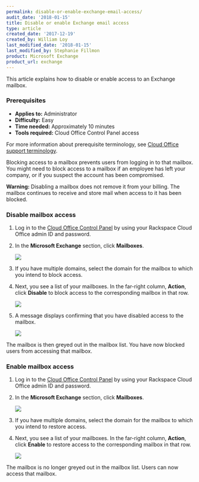 ```yaml
---
permalink: disable-or-enable-exchange-email-access/
audit_date: '2018-01-15'
title: Disable or enable Exchange email access
type: article
created_date: '2017-12-19'
created_by: William Loy
last_modified_date: '2018-01-15'
last_modified_by: Stephanie Fillmon
product: Microsoft Exchange
product_url: exchange
---
```


This article explains how to disable or enable access to an Exchange mailbox.

### Prerequisites

- **Applies to:** Administrator
- **Difficulty:** Easy
- **Time needed:** Approximately 10 minutes
- **Tools required:** Cloud Office Control Panel access

For more information about prerequisite terminology, see [Cloud Office support terminology](/how-to/cloud-office-support-terminology).

Blocking access to a mailbox prevents users from logging in to that mailbox. You might need to block access to a mailbox if an employee has left your company, or if you suspect the account has been compromised.

**Warning:** Disabling a mailbox does not remove it from your billing. The mailbox continues to receive and store mail when access to it has been blocked.

### Disable mailbox access

1. Log in to the [Cloud Office Control Panel](https://cp.rackspace.com/Login.aspx?ReturnUrl=%2f "Cloud Office Control Panel") by using your Rackspace Cloud Office admin ID and password.
2. In the **Microsoft Exchange** section, click **Mailboxes**.

   <img src="{% asset_path exchange/disable-or-enable-exchange-email-access/hex_mailboxes.png %}" />

3. If you have multiple domains, select the domain for the mailbox to which you intend to block access.
4. Next, you see a list of your mailboxes. In the far-right column, **Action**, click **Disable** to block access to the corresponding mailbox in that row.

   <img src="{% asset_path exchange/disable-or-enable-exchange-email-access/hex_disable.png %}" />

5. A message displays confirming that you have disabled access to the mailbox.

   <img src="{% asset_path exchange/disable-or-enable-exchange-email-access/disable_success.png %}" />

The mailbox is then greyed out in the mailbox list. You have now blocked users from accessing that mailbox.

### Enable mailbox access

1. Log in to the [Cloud Office Control Panel](https://cp.rackspace.com/Login.aspx?ReturnUrl=%2f "Cloud Office Control Panel") by using your Rackspace Cloud Office admin ID and password.
2. In the **Microsoft Exchange** section, click **Mailboxes**.

   <img src="{% asset_path exchange/disable-or-enable-exchange-email-access/hex_mailboxes.png %}" />

3. If you have multiple domains, select the domain for the mailbox to which you intend to restore access.
4. Next, you see a list of your mailboxes. In the far-right column, **Action**, click **Enable** to restore access to the corresponding mailbox in that row.

   <img src="{% asset_path exchange/disable-or-enable-exchange-email-access/hex_enable.png %}" />

The mailbox is no longer greyed out in the mailbox list. Users can now access that mailbox.
